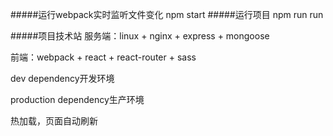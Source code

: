 #####运行webpack实时监听文件变化
npm start
#####运行项目
npm run run

#####项目技术站
服务端：linux + nginx + express + mongoose

前端：webpack + react + react-router + sass


dev dependency开发环境

production dependency生产环境

热加载，页面自动刷新
